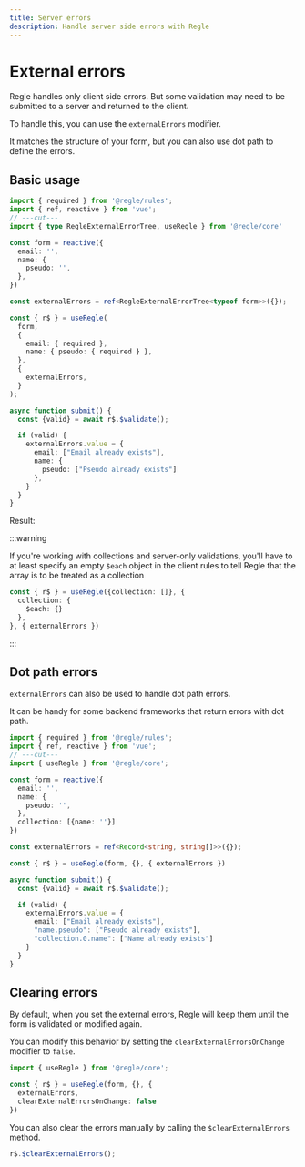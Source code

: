 ```yaml
---
title: Server errors
description: Handle server side errors with Regle
---
```


<script setup>
import ExternalErrors from '../parts/components/modifiers/ExternalErrors.vue';
</script>

# External errors

Regle handles only client side errors. But some validation may need to be submitted to a server and returned to the client.

To handle this, you can use the `externalErrors` modifier.

It matches the structure of your form, but you can also use dot path to define the errors.


## Basic usage

```ts twoslash
import { required } from '@regle/rules';
import { ref, reactive } from 'vue';
// ---cut---
import { type RegleExternalErrorTree, useRegle } from '@regle/core'

const form = reactive({
  email: '',
  name: {
    pseudo: '',
  },
})

const externalErrors = ref<RegleExternalErrorTree<typeof form>>({});

const { r$ } = useRegle(
  form,
  {
    email: { required },
    name: { pseudo: { required } },
  },
  {
    externalErrors,
  }
);

async function submit() {
  const {valid} = await r$.$validate();

  if (valid) {
    externalErrors.value = {
      email: ["Email already exists"],
      name: {
        pseudo: ["Pseudo already exists"]
      },
    }
  }
}
```

Result:

<ExternalErrors/>


:::warning

If you're working with collections and server-only validations, you'll have to at least specify an empty `$each` object in the client rules to tell Regle that the array is to be treated as a collection

```ts
const { r$ } = useRegle({collection: []}, {
  collection: {
    $each: {}
  },
}, { externalErrors })

```

:::


## Dot path errors

`externalErrors` can also be used to handle dot path errors. 

It can be handy for some backend frameworks that return errors with dot path.

```ts twoslash
import { required } from '@regle/rules';
import { ref, reactive } from 'vue';
// ---cut---
import { useRegle } from '@regle/core';

const form = reactive({
  email: '',
  name: {
    pseudo: '',
  },
  collection: [{name: ''}]
})

const externalErrors = ref<Record<string, string[]>>({});

const { r$ } = useRegle(form, {}, { externalErrors })

async function submit() {
  const {valid} = await r$.$validate();

  if (valid) {
    externalErrors.value = {
      email: ["Email already exists"],
      "name.pseudo": ["Pseudo already exists"],
      "collection.0.name": ["Name already exists"]
    }
  }
}
``` 


## Clearing errors

By default, when you set the external errors, Regle will keep them until the form is validated or modified again.

You can modify this behavior by setting the `clearExternalErrorsOnChange` modifier to `false`.

```ts
import { useRegle } from '@regle/core';

const { r$ } = useRegle(form, {}, { 
  externalErrors, 
  clearExternalErrorsOnChange: false 
})
```

You can also clear the errors manually by calling the `$clearExternalErrors` method.

```ts
r$.$clearExternalErrors();
```



